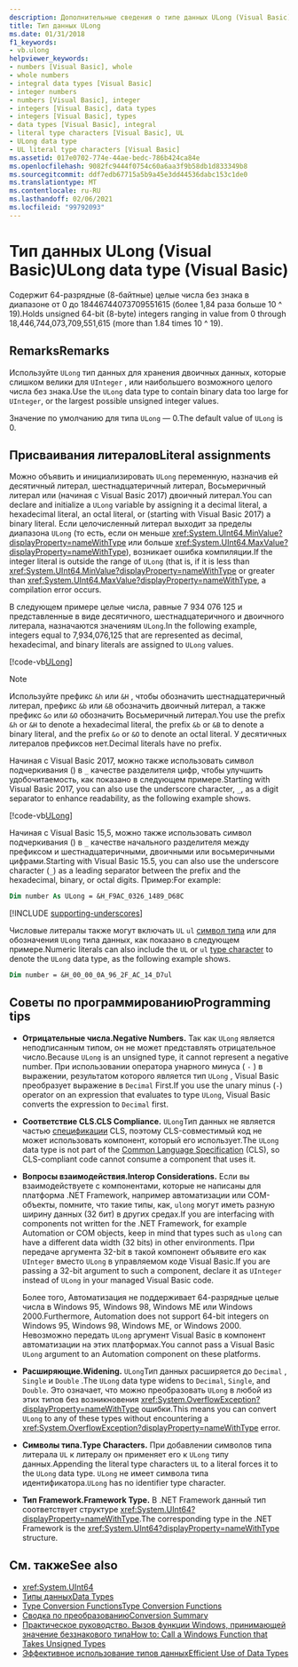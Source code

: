 ```yaml
---
description: Дополнительные сведения о типе данных ULong (Visual Basic)
title: Тип данных ULong
ms.date: 01/31/2018
f1_keywords:
- vb.ulong
helpviewer_keywords:
- numbers [Visual Basic], whole
- whole numbers
- integral data types [Visual Basic]
- integer numbers
- numbers [Visual Basic], integer
- integers [Visual Basic], data types
- integers [Visual Basic], types
- data types [Visual Basic], integral
- literal type characters [Visual Basic], UL
- ULong data type
- UL literal type characters [Visual Basic]
ms.assetid: 017e0702-774e-44ae-bedc-786b424ca84e
ms.openlocfilehash: 9082fc9444f0754c60a6aa3f9b58db1d833349b8
ms.sourcegitcommit: ddf7edb67715a5b9a45e3dd44536dabc153c1de0
ms.translationtype: MT
ms.contentlocale: ru-RU
ms.lasthandoff: 02/06/2021
ms.locfileid: "99792093"
---
```

# <a name="ulong-data-type-visual-basic"></a><span data-ttu-id="65f17-103">Тип данных ULong (Visual Basic)</span><span class="sxs-lookup"><span data-stu-id="65f17-103">ULong data type (Visual Basic)</span></span>

<span data-ttu-id="65f17-104">Содержит 64-разрядные (8-байтные) целые числа без знака в диапазоне от 0 до 18446744073709551615 (более 1,84 раза больше 10 ^ 19).</span><span class="sxs-lookup"><span data-stu-id="65f17-104">Holds unsigned 64-bit (8-byte) integers ranging in value from 0 through 18,446,744,073,709,551,615 (more than 1.84 times 10 ^ 19).</span></span>

## <a name="remarks"></a><span data-ttu-id="65f17-105">Remarks</span><span class="sxs-lookup"><span data-stu-id="65f17-105">Remarks</span></span>

<span data-ttu-id="65f17-106">Используйте `ULong` тип данных для хранения двоичных данных, которые слишком велики для `UInteger` , или наибольшего возможного целого числа без знака.</span><span class="sxs-lookup"><span data-stu-id="65f17-106">Use the `ULong` data type to contain binary data too large for `UInteger`, or the largest possible unsigned integer values.</span></span>

<span data-ttu-id="65f17-107">Значение по умолчанию для типа `ULong` — 0.</span><span class="sxs-lookup"><span data-stu-id="65f17-107">The default value of `ULong` is 0.</span></span>

## <a name="literal-assignments"></a><span data-ttu-id="65f17-108">Присваивания литералов</span><span class="sxs-lookup"><span data-stu-id="65f17-108">Literal assignments</span></span>

<span data-ttu-id="65f17-109">Можно объявить и инициализировать `ULong` переменную, назначив ей десятичный литерал, шестнадцатеричный литерал, Восьмеричный литерал или (начиная с Visual Basic 2017) двоичный литерал.</span><span class="sxs-lookup"><span data-stu-id="65f17-109">You can declare and initialize a `ULong` variable by assigning it a decimal literal, a hexadecimal literal, an octal literal, or (starting with Visual Basic 2017) a binary literal.</span></span> <span data-ttu-id="65f17-110">Если целочисленный литерал выходит за пределы диапазона `ULong` (то есть, если он меньше <xref:System.UInt64.MinValue?displayProperty=nameWithType> или больше <xref:System.UInt64.MaxValue?displayProperty=nameWithType>), возникает ошибка компиляции.</span><span class="sxs-lookup"><span data-stu-id="65f17-110">If the integer literal is outside the range of `ULong` (that is, if it is less than <xref:System.UInt64.MinValue?displayProperty=nameWithType> or greater than <xref:System.UInt64.MaxValue?displayProperty=nameWithType>, a compilation error occurs.</span></span>

<span data-ttu-id="65f17-111">В следующем примере целые числа, равные 7 934 076 125 и представленные в виде десятичного, шестнадцатеричного и двоичного литерала, назначаются значениям `ULong`.</span><span class="sxs-lookup"><span data-stu-id="65f17-111">In the following example, integers equal to 7,934,076,125 that are represented as decimal, hexadecimal, and binary literals are assigned to `ULong` values.</span></span>

[!code-vb[ULong](../../../../samples/snippets/visualbasic/language-reference/data-types/numeric-literals.vb#ULong)]

> [!NOTE]
> <span data-ttu-id="65f17-112">Используйте префикс `&h` или `&H` , чтобы обозначить шестнадцатеричный литерал, префикс `&b` или `&B` обозначить двоичный литерал, а также префикс `&o` или `&O` обозначить Восьмеричный литерал.</span><span class="sxs-lookup"><span data-stu-id="65f17-112">You use the prefix `&h` or `&H` to denote a hexadecimal literal, the prefix `&b` or `&B` to denote a binary literal, and the prefix `&o` or `&O` to denote an octal literal.</span></span> <span data-ttu-id="65f17-113">У десятичных литералов префиксов нет.</span><span class="sxs-lookup"><span data-stu-id="65f17-113">Decimal literals have no prefix.</span></span>

<span data-ttu-id="65f17-114">Начиная с Visual Basic 2017, можно также использовать символ подчеркивания () в `_` качестве разделителя цифр, чтобы улучшить удобочитаемость, как показано в следующем примере.</span><span class="sxs-lookup"><span data-stu-id="65f17-114">Starting with Visual Basic 2017, you can also use the underscore character, `_`, as a digit separator to enhance readability, as the following example shows.</span></span>

[!code-vb[ULong](../../../../samples/snippets/visualbasic/language-reference/data-types/numeric-literals.vb#LongS)]

<span data-ttu-id="65f17-115">Начиная с Visual Basic 15,5, можно также использовать символ подчеркивания () в `_` качестве начального разделителя между префиксом и шестнадцатеричными, двоичными или восьмеричными цифрами.</span><span class="sxs-lookup"><span data-stu-id="65f17-115">Starting with Visual Basic 15.5, you can also use the underscore character (`_`) as a leading separator between the prefix and the hexadecimal, binary, or octal digits.</span></span> <span data-ttu-id="65f17-116">Пример:</span><span class="sxs-lookup"><span data-stu-id="65f17-116">For example:</span></span>

```vb
Dim number As ULong = &H_F9AC_0326_1489_D68C
```

[!INCLUDE [supporting-underscores](../../../../includes/vb-separator-langversion.md)]

<span data-ttu-id="65f17-117">Числовые литералы также могут включать `UL` `ul` [символ типа](../../programming-guide/language-features/data-types/type-characters.md) или для обозначения `ULong` типа данных, как показано в следующем примере.</span><span class="sxs-lookup"><span data-stu-id="65f17-117">Numeric literals can also include the `UL` or `ul` [type character](../../programming-guide/language-features/data-types/type-characters.md) to denote the `ULong` data type, as the following example shows.</span></span>

```vb
Dim number = &H_00_00_0A_96_2F_AC_14_D7ul
```

## <a name="programming-tips"></a><span data-ttu-id="65f17-118">Советы по программированию</span><span class="sxs-lookup"><span data-stu-id="65f17-118">Programming tips</span></span>

- <span data-ttu-id="65f17-119">**Отрицательные числа.**</span><span class="sxs-lookup"><span data-stu-id="65f17-119">**Negative Numbers.**</span></span> <span data-ttu-id="65f17-120">Так как `ULong` является неподписанным типом, он не может представлять отрицательное число.</span><span class="sxs-lookup"><span data-stu-id="65f17-120">Because `ULong` is an unsigned type, it cannot represent a negative number.</span></span> <span data-ttu-id="65f17-121">При использовании оператора унарного минуса ( `-` ) в выражении, результатом которого является тип `ULong` , Visual Basic преобразует выражение в `Decimal` First.</span><span class="sxs-lookup"><span data-stu-id="65f17-121">If you use the unary minus (`-`) operator on an expression that evaluates to type `ULong`, Visual Basic converts the expression to `Decimal` first.</span></span>

- <span data-ttu-id="65f17-122">**Соответствие CLS.**</span><span class="sxs-lookup"><span data-stu-id="65f17-122">**CLS Compliance.**</span></span> <span data-ttu-id="65f17-123">`ULong`Тип данных не является частью [спецификации](https://www.ecma-international.org/publications/standards/Ecma-335.htm) CLS, поэтому CLS-совместимый код не может использовать компонент, который его использует.</span><span class="sxs-lookup"><span data-stu-id="65f17-123">The `ULong` data type is not part of the [Common Language Specification](https://www.ecma-international.org/publications/standards/Ecma-335.htm) (CLS), so CLS-compliant code cannot consume a component that uses it.</span></span>

- <span data-ttu-id="65f17-124">**Вопросы взаимодействия.**</span><span class="sxs-lookup"><span data-stu-id="65f17-124">**Interop Considerations.**</span></span> <span data-ttu-id="65f17-125">Если вы взаимодействуете с компонентами, которые не написаны для платформа .NET Framework, например автоматизации или COM-объекты, помните, что такие типы, как, `ulong` могут иметь разную ширину данных (32 бит) в других средах.</span><span class="sxs-lookup"><span data-stu-id="65f17-125">If you are interfacing with components not written for the .NET Framework, for example Automation or COM objects, keep in mind that types such as `ulong` can have a different data width (32 bits) in other environments.</span></span> <span data-ttu-id="65f17-126">При передаче аргумента 32-bit в такой компонент объявите его как `UInteger` вместо `ULong` в управляемом коде Visual Basic.</span><span class="sxs-lookup"><span data-stu-id="65f17-126">If you are passing a 32-bit argument to such a component, declare it as `UInteger` instead of `ULong` in your managed Visual Basic code.</span></span>

  <span data-ttu-id="65f17-127">Более того, Автоматизация не поддерживает 64-разрядные целые числа в Windows 95, Windows 98, Windows ME или Windows 2000.</span><span class="sxs-lookup"><span data-stu-id="65f17-127">Furthermore, Automation does not support 64-bit integers on Windows 95, Windows 98, Windows ME, or Windows 2000.</span></span> <span data-ttu-id="65f17-128">Невозможно передать `ULong` аргумент Visual Basic в компонент автоматизации на этих платформах.</span><span class="sxs-lookup"><span data-stu-id="65f17-128">You cannot pass a Visual Basic `ULong` argument to an Automation component on these platforms.</span></span>

- <span data-ttu-id="65f17-129">**Расширяющие.**</span><span class="sxs-lookup"><span data-stu-id="65f17-129">**Widening.**</span></span> <span data-ttu-id="65f17-130">`ULong`Тип данных расширяется до `Decimal` , `Single` и `Double` .</span><span class="sxs-lookup"><span data-stu-id="65f17-130">The `ULong` data type widens to `Decimal`, `Single`, and `Double`.</span></span> <span data-ttu-id="65f17-131">Это означает, что можно преобразовать `ULong` в любой из этих типов без возникновения <xref:System.OverflowException?displayProperty=nameWithType> ошибки.</span><span class="sxs-lookup"><span data-stu-id="65f17-131">This means you can convert `ULong` to any of these types without encountering a <xref:System.OverflowException?displayProperty=nameWithType> error.</span></span>

- <span data-ttu-id="65f17-132">**Символы типа.**</span><span class="sxs-lookup"><span data-stu-id="65f17-132">**Type Characters.**</span></span> <span data-ttu-id="65f17-133">При добавлении символов типа литерала `UL` к литералу он применяет его к `ULong` типу данных.</span><span class="sxs-lookup"><span data-stu-id="65f17-133">Appending the literal type characters `UL` to a literal forces it to the `ULong` data type.</span></span> <span data-ttu-id="65f17-134">`ULong` не имеет символа типа идентификатора.</span><span class="sxs-lookup"><span data-stu-id="65f17-134">`ULong` has no identifier type character.</span></span>

- <span data-ttu-id="65f17-135">**Тип Framework.**</span><span class="sxs-lookup"><span data-stu-id="65f17-135">**Framework Type.**</span></span> <span data-ttu-id="65f17-136">В .NET Framework данный тип соответствует структуре <xref:System.UInt64?displayProperty=nameWithType>.</span><span class="sxs-lookup"><span data-stu-id="65f17-136">The corresponding type in the .NET Framework is the <xref:System.UInt64?displayProperty=nameWithType> structure.</span></span>

## <a name="see-also"></a><span data-ttu-id="65f17-137">См. также</span><span class="sxs-lookup"><span data-stu-id="65f17-137">See also</span></span>

- <xref:System.UInt64>
- [<span data-ttu-id="65f17-138">Типы данных</span><span class="sxs-lookup"><span data-stu-id="65f17-138">Data Types</span></span>](index.md)
- [<span data-ttu-id="65f17-139">Type Conversion Functions</span><span class="sxs-lookup"><span data-stu-id="65f17-139">Type Conversion Functions</span></span>](../functions/type-conversion-functions.md)
- [<span data-ttu-id="65f17-140">Сводка по преобразованию</span><span class="sxs-lookup"><span data-stu-id="65f17-140">Conversion Summary</span></span>](../keywords/conversion-summary.md)
- [<span data-ttu-id="65f17-141">Практическое руководство. Вызов функции Windows, принимающей значение беззнакового типа</span><span class="sxs-lookup"><span data-stu-id="65f17-141">How to: Call a Windows Function that Takes Unsigned Types</span></span>](../../programming-guide/com-interop/how-to-call-a-windows-function-that-takes-unsigned-types.md)
- [<span data-ttu-id="65f17-142">Эффективное использование типов данных</span><span class="sxs-lookup"><span data-stu-id="65f17-142">Efficient Use of Data Types</span></span>](../../programming-guide/language-features/data-types/efficient-use-of-data-types.md)
